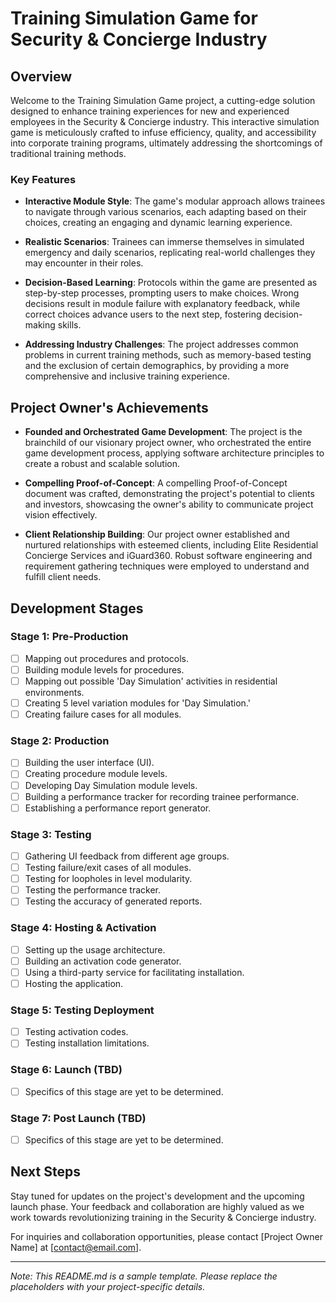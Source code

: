 # Training Simulation Game for Security & Concierge Industry

## Overview

Welcome to the Training Simulation Game project, a cutting-edge solution designed to enhance training experiences for new and experienced employees in the Security & Concierge industry. This interactive simulation game is meticulously crafted to infuse efficiency, quality, and accessibility into corporate training programs, ultimately addressing the shortcomings of traditional training methods.

### Key Features

- **Interactive Module Style**: The game's modular approach allows trainees to navigate through various scenarios, each adapting based on their choices, creating an engaging and dynamic learning experience.

- **Realistic Scenarios**: Trainees can immerse themselves in simulated emergency and daily scenarios, replicating real-world challenges they may encounter in their roles.

- **Decision-Based Learning**: Protocols within the game are presented as step-by-step processes, prompting users to make choices. Wrong decisions result in module failure with explanatory feedback, while correct choices advance users to the next step, fostering decision-making skills.

- **Addressing Industry Challenges**: The project addresses common problems in current training methods, such as memory-based testing and the exclusion of certain demographics, by providing a more comprehensive and inclusive training experience.

## Project Owner's Achievements

- **Founded and Orchestrated Game Development**: The project is the brainchild of our visionary project owner, who orchestrated the entire game development process, applying software architecture principles to create a robust and scalable solution.

- **Compelling Proof-of-Concept**: A compelling Proof-of-Concept document was crafted, demonstrating the project's potential to clients and investors, showcasing the owner's ability to communicate project vision effectively.

- **Client Relationship Building**: Our project owner established and nurtured relationships with esteemed clients, including Elite Residential Concierge Services and iGuard360. Robust software engineering and requirement gathering techniques were employed to understand and fulfill client needs.

## Development Stages

### Stage 1: Pre-Production

- [ ] Mapping out procedures and protocols.
- [ ] Building module levels for procedures.
- [ ] Mapping out possible 'Day Simulation' activities in residential environments.
- [ ] Creating 5 level variation modules for 'Day Simulation.'
- [ ] Creating failure cases for all modules.

### Stage 2: Production

- [ ] Building the user interface (UI).
- [ ] Creating procedure module levels.
- [ ] Developing Day Simulation module levels.
- [ ] Building a performance tracker for recording trainee performance.
- [ ] Establishing a performance report generator.

### Stage 3: Testing

- [ ] Gathering UI feedback from different age groups.
- [ ] Testing failure/exit cases of all modules.
- [ ] Testing for loopholes in level modularity.
- [ ] Testing the performance tracker.
- [ ] Testing the accuracy of generated reports.

### Stage 4: Hosting & Activation

- [ ] Setting up the usage architecture.
- [ ] Building an activation code generator.
- [ ] Using a third-party service for facilitating installation.
- [ ] Hosting the application.

### Stage 5: Testing Deployment

- [ ] Testing activation codes.
- [ ] Testing installation limitations.

### Stage 6: Launch (TBD)
- [ ] Specifics of this stage are yet to be determined.

### Stage 7: Post Launch (TBD)
- [ ] Specifics of this stage are yet to be determined.

## Next Steps

Stay tuned for updates on the project's development and the upcoming launch phase. Your feedback and collaboration are highly valued as we work towards revolutionizing training in the Security & Concierge industry.

For inquiries and collaboration opportunities, please contact [Project Owner Name] at [contact@email.com].

---

*Note: This README.md is a sample template. Please replace the placeholders with your project-specific details.*
